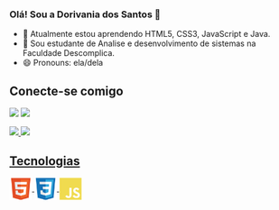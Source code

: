 ### Olá! Sou a Dorivania dos Santos 👋

- 🌱 Atualmente estou aprendendo HTML5, CSS3, JavaScript e Java.
- 🔭 Sou estudante de Analise e desenvolvimento de sistemas na Faculdade Descomplica.
- 😄 Pronouns: ela/dela

<h2>Conecte-se comigo</h2>

  <a href="https://www.linkedin.com/in/dorivaniasm/" target="_blank"><img src="https://img.shields.io/badge/-LinkedIn-%230077B5?style=for-the-badge&logo=linkedin&logoColor=white" target="_blank"></a> 
  <a href = "mailto:dorim.dev@gmail.com"><img src="https://img.shields.io/badge/-Gmail-%23333?style=for-the-badge&logo=gmail&logoColor=white" target="_blank"></a>
  
  <div>
  <a href="https://github.com/dori-minante">
  <img height="180em" src="https://github-readme-stats.vercel.app/api?username=dori-minante&show_icons=true&theme=dracula&include_all_commits=true&count_private=true"/>
  <img height="180em" src="https://github-readme-stats.vercel.app/api/top-langs/?username=dori-minante&layout=compact&langs_count=7&theme=dracula"/>
  </div> 
  
  <div> 
  <h2>Tecnologias</h2>
  <img align="center" alt="Rafa-HTML" height="40" width="40" src="https://raw.githubusercontent.com/devicons/devicon/master/icons/html5/html5-original.svg">
  <img align="center" alt="Rafa-CSS" height="40" width="40" src="https://raw.githubusercontent.com/devicons/devicon/master/icons/css3/css3-original.svg">
  <img align="center" alt="Rafa-Js" height="40" width="40" src="https://raw.githubusercontent.com/devicons/devicon/master/icons/javascript/javascript-plain.svg">   
  </div>


  
